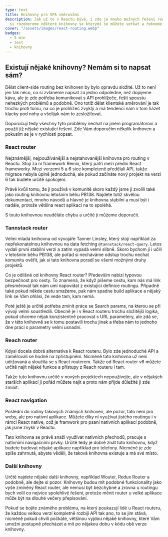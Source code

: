```yaml
---
type: text
title: Knihovny pro SPA směrování
description: Jak už to v Reactu bývá, i zde je mnoho možných řešení routingu na straně klienta, proto
  si rozebereme některé knihovny se kterými se můžete setkat a řekneme si o těch, co stojí za použití.
cover: "/assets/images/react-routing.webp"
badges:
  - 5 min
  - text
  - knihovny
---
```


## Existují nějaké knihovny? Nemám si to napsat sám?

Dělat client-side routing bez knihoven by bylo opravdu složité. Už to není jen tak něco, co si zvláneme
napsat za jedno odpoledne, než dopijeme kávu, ale je zde potřeba komunikovat s API prohlížeče, řešit
spoustu nehezkých problémů a podobně. Ono totiž dělat klientské směrování je tak trochu proti tomu, na
co je prohlížeč zvyklý a má tendenci nám v tom házet klacky pod nohy a všelijak nám to zesložiťovat.

Doporučuji tedy všechny tyto problémy nechat na jiném programátorovi a použít již nějaké existující řešení. Zde
Vám doporučím několik knihoven a pokusím se je v rychlosti popsat.

### React router

Nejznámější, nejpoužívánější a nejstahovanější knihovna pro routing v Reactu. Stojí za ní framework Remix, který
patří mezi přední React frameworky. Mezi verzemi 5 a 6 sice kompleteně předělali API, takže migrace nebyla úplně
jednoduchá, ale pokud začínáte nový projekt na verzi 6 tak budete určitě spokojení.

Právě kvůli tomu, že ji používá v komunitě skoro každý jsme ji zvolili také jako routing knihovnu letošním běhu PB138.
Najdete totiž skvělou dokumentaci, mnoho návodů a hlavně je knihovna stabilní a musí být i nadále, protože většina
react aplikací na to spoléhá.

S touto knihovnou neuděláte chybu a určitě ji můžeme doporučit.

### Tannstack router

Velmi mladá knihovna od vývojáře Tanner Linsley, který stojí například za nepřekonatelnou knihovnou na data fetching
`@tannstack/react-query`. Letos vydali první stabilní verzi a zatím vypadá velmi slibně. Skoro bychom ji i učili v
letošním běhu PB138, ale pořád si necháváme odstup trochu nechat komunitu ověřit, jak si tato knihovna poradí se všemi
možnými druhy projektů.

Co je odlišné od knihovny React router? Především nabízí typovou bezpečnost pro cesty. To znamená, že když píšeme
cestu, kam nás má link přesměrovat tak nám umí napovídat z existujicí definice routingu. Případně také pokud někde cestu
smažeme, pak nám spadne build aplikace a nějaký link se Vám ohlásí, že vede tam, kam nemá.

Poté ještě je určitě potřeba zmínit práce se Search params, na kterou se při vývoji velmi soustředili. Obecně
je i v React routeru trochu složitější logika, pokud chceme nějak konzistentně pracovat s URL parametery, ale zdá
se, že v této knihovně se k tomu postavili trochu jinak a třeba nám to jednoho dne práci s parametry velmi
usnadní.

### Reach router

Kdysi docela dobrá alternativa k React routeru. Bylo zde jednoduché API a zaměřovali se hodně na zpřístupnění.
Nicméně tato knihovna už není udržovaná a sloučila se s React routerem. Takže od React router v6 můžete určitě
najít nějaké funkce a přístupy z Reach routeru i tam.

Takže tuto knihovnu určitě v nových projektech nepoužívejte, ale v nějakých starších aplikací ji pořád můžete
najít a proto nám přijde důležité ji zde zmínit.

### React navigation

Poslední do rodiny takových známých knihoven, ale pozor, tato není pro weby, ale pro nativní aplikace. Můžete
díky ní využívat jistého routingu i v rámci React native, což je framwork pro psaní nativních aplikací podobně,
jak jsme zvyklí v Reactu.

Tato knihovna se právě snaží využívat nativních přechodů, pracuje s nativními navigačními prvky. Určitě tedy
je dobré znát tuto knihovnu, když budete budovat nějaké aplikace například pro telefony. Nicméně je zde spíše
zahrnutá, abyste věděli, že taková knihovna existuje a má své místo.

### Další knihovny

Určtě najdete nějaké další knihovny, například Wouter, Redux Router a podobně, ale dejte si pozor. Knihovny budou
mít podobné funkcionality jako výše zmíněný React router, ale nemusí být bezchybné a zrovna u routingu bych
volil co nejvíce spolehlivé řešení, protože měnit router u velké aplikace může být na dlouhé večery přepisování.

Pokud se bojíte známého problému, na který poukazují lidé u React routeru, že každou velkou verzí kompletně
rozbijí API tak ano, to se jim stává, nicméně pokud chvíli počkáte, většinou vyjdou nějaké knihovny, které
Vám umožní postupně přecházet a mít po nějakou dobu v kódu obě verze knihovny.

